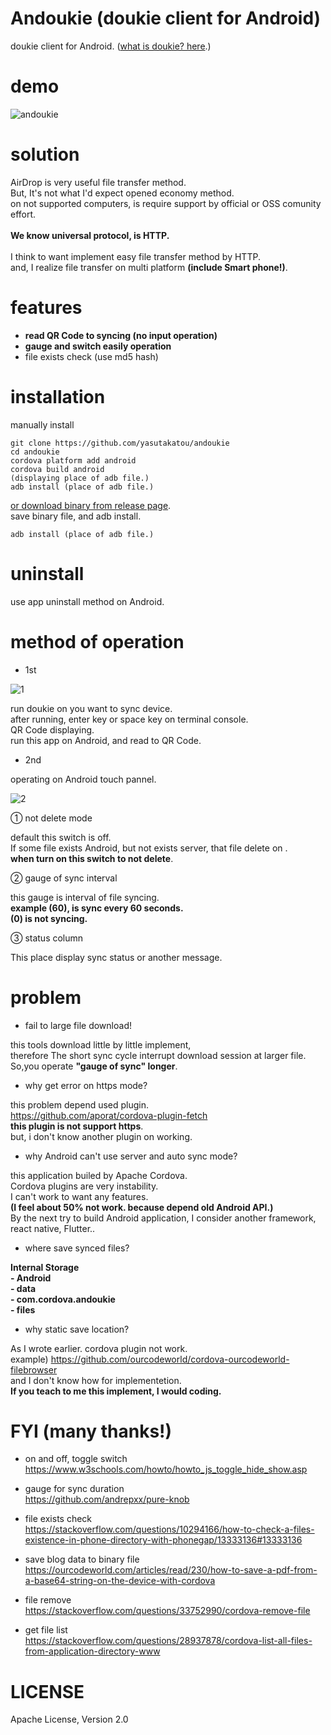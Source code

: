 # Andoukie (doukie client for Android)

doukie client for Android. ([what is doukie? here](https://github.com/yasutakatou/doukie).)

# demo

![andoukie](https://github.com/yasutakatou/andoukie/blob/pic/andoukie.gif)

# solution

AirDrop is very useful file transfer method.<br>
But, It's not what I'd expect opened economy method.<br>
on not supported computers, is require support by official or OSS comunity effort.<br>
<br>
**We know universal protocol, is HTTP.**<br>
<br>
I think to want implement easy file transfer method by HTTP.<br>
and, I realize file transfer on multi platform **(include Smart phone!)**.

# features

 - **read QR Code to syncing (no input operation)**
 - **gauge and switch easily operation**
 - file exists check (use md5 hash)

# installation

manually install

```
git clone https://github.com/yasutakatou/andoukie
cd andoukie
cordova platform add android
cordova build android
(displaying place of adb file.)
adb install (place of adb file.)
```

[or download binary from release page](https://github.com/yasutakatou/andoukie/releases).<br>
save binary file, and adb install.

```
adb install (place of adb file.)
```

# uninstall

use app uninstall method on Android.

# method of operation

 - 1st

![1](https://github.com/yasutakatou/andoukie/blob/pic/1.png)

run doukie on you want to sync device.<br>
after running, enter key or space key on terminal console.<br>
QR Code displaying.<br>
run this app on Android, and read to QR Code.<br>

 - 2nd

operating on Android touch pannel.<br>

![2](https://github.com/yasutakatou/andoukie/blob/pic/2.png)

① not delete mode

default this switch is off.<br>
If some file exists Android, but not exists server, that file delete on .<br>
**when turn on this switch to not delete**.<br>

② gauge of sync interval

this gauge is interval of file syncing.<br>
**example (60), is sync every 60 seconds.**<br>
**(0) is not syncing.**<br>

③ status column

This place display sync status or another message.<br>

# problem

- fail to large file download!

this tools  download little by little implement, <br>
therefore The short sync cycle interrupt download session at larger file.<br>
So,you operate **"gauge of sync" longer**.<br>

- why get error on https mode?

this problem depend used plugin.<br>
https://github.com/aporat/cordova-plugin-fetch<br>
**this plugin is not support https**.<br>
but, i don't know another plugin on working.<br>

- why Android can't use server and auto sync mode?<br>

this application builed by Apache Cordova.<br>
Cordova plugins are very instability.<br>
I can't work to want any features.<br>
**(I feel about 50% not work. because depend old Android API.)**<br>
By the next try to build Android application, I consider another framework, react native, Flutter..<br>

- where save synced files?<br>

**Internal Storage<br>
	- Android<br>
		- data<br>
			- com.cordova.andoukie<br>
				- files**<br>

- why static save location?<br>

As I wrote earlier. cordova plugin not work.<br>
example) https://github.com/ourcodeworld/cordova-ourcodeworld-filebrowser<br>
and I don't know how for implementetion.<br>
**If you teach to me this implement, I would coding.**<br>

# FYI (many thanks!)

 - on and off, toggle switch<br>
https://www.w3schools.com/howto/howto_js_toggle_hide_show.asp

 - gauge for sync duration<br>
https://github.com/andrepxx/pure-knob

 - file exists check<br>
https://stackoverflow.com/questions/10294166/how-to-check-a-files-existence-in-phone-directory-with-phonegap/13333136#13333136

 - save blog data to binary file<br>
https://ourcodeworld.com/articles/read/230/how-to-save-a-pdf-from-a-base64-string-on-the-device-with-cordova

 - file remove<br>
https://stackoverflow.com/questions/33752990/cordova-remove-file

 - get file list<br>
https://stackoverflow.com/questions/28937878/cordova-list-all-files-from-application-directory-www

# LICENSE

Apache License, Version 2.0

